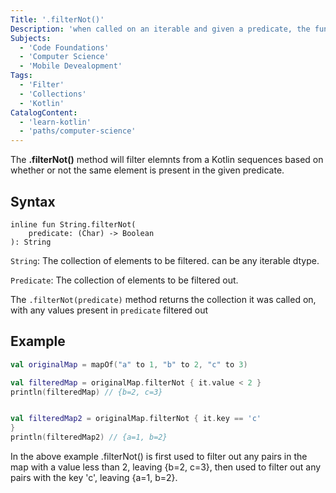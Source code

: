 ```yaml
---
Title: '.filterNot()'
Description: 'when called on an iterable and given a predicate, the function returns all elements of the original sequence not present in the predicate' 
Subjects: 
  - 'Code Foundations'
  - 'Computer Science'
  - 'Mobile Devealopment'
Tags: 
  - 'Filter'
  - 'Collections'
  - 'Kotlin'
CatalogContent:
  - 'learn-kotlin'
  - 'paths/computer-science'
---
```


The **.filterNot()** method will filter elemnts from a Kotlin sequences based on whether or not the same element is present in the given predicate.

## Syntax

```pseudo
inline fun String.filterNot(
    predicate: (Char) -> Boolean
): String
```

`String`: The collection of elements to be filtered. can be any iterable dtype. 

`Predicate`: The collection of elements to be filtered out.

The `.filterNot(predicate)` method returns the collection it was called on, with any values present in `predicate` filtered out

## Example

```kotlin
val originalMap = mapOf("a" to 1, "b" to 2, "c" to 3)

val filteredMap = originalMap.filterNot { it.value < 2 }
println(filteredMap) // {b=2, c=3}


val filteredMap2 = originalMap.filterNot { it.key == 'c'
}
println(filteredMap2) // {a=1, b=2}
```

In the above example .filterNot() is first used to filter out any pairs in the map with a value less than 2, leaving {b=2, c=3}, then used to filter out any pairs with the key 'c', leaving 
{a=1, b=2}.